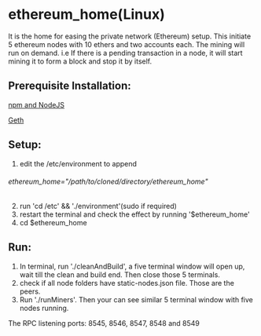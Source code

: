 # ethereum_home(Linux)

It is the home for easing the private network (Ethereum) setup. This initiate 5 ethereum nodes with 10 ethers and two accounts each. The mining will run on demand. i.e If there is a pending transaction in a node, it will start mining it to form a block and stop it by itself.

## Prerequisite Installation:
[npm and NodeJS](https://docs.npmjs.com/getting-started/installing-node)

[Geth](https://github.com/ethereum/go-ethereum)

## Setup:
1. edit the /etc/environment to append
###### ethereum_home="/path/to/cloned/directory/ethereum_home"
2. run 'cd /etc' && './environment'(sudo if required)
3. restart the terminal and check the effect by running '$ethereum_home'
4. cd $ethereum_home

## Run:
1. In terminal, run './cleanAndBuild', a five terminal window will open up, wait till the clean and build end. Then close those 5 terminals.
2. check if all node folders have static-nodes.json file. Those are the peers.
3. Run './runMiners'. Then your can see similar 5 terminal window with five nodes running.

The RPC listening ports: 8545, 8546, 8547, 8548 and 8549
